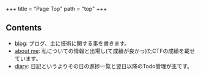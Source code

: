 +++
title = "Page Top"
path = "top"
+++

## Contents

- [blog](@/blog/_index.md): ブログ、主に技術に関する事を書きます。
- [about me](@/pages/about.md): 私についての情報と出場し(て成績が良かっ)たCTFの成績を載せています。
- [diary](@/diary/_index.md): 日記というよりその日の進捗一覧と翌日以降のTodo管理が主です。
